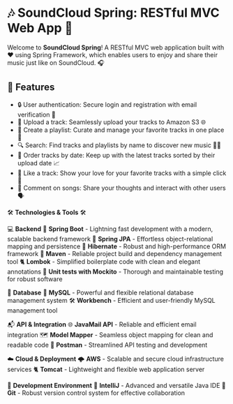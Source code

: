 
# 🎶 SoundCloud Spring: RESTful MVC Web App 🚀

Welcome to **SoundCloud Spring**! A RESTful MVC web application built with ❤️ using Spring Framework, which enables users to enjoy and share their music just like on SoundCloud. 🎧

## 🌟 Features

- 🔒 User authentication: Secure login and registration with email verification 📧
- 🎵 Upload a track: Seamlessly upload your tracks to Amazon S3 🌐
- 🎼 Create a playlist: Curate and manage your favorite tracks in one place 🎉
- 🔍 Search: Find tracks and playlists by name to discover new music 🕵️‍♂️
- 📅 Order tracks by date: Keep up with the latest tracks sorted by their upload date 📈
- 💖 Like a track: Show your love for your favorite tracks with a simple click 💓
- 💬 Comment on songs: Share your thoughts and interact with other users 🗣️

🛠️ **Technologies & Tools** 🛠️

💻 **Backend**
🌱 **Spring Boot** - Lightning fast development with a modern, scalable backend framework
🌿 **Spring JPA** - Effortless object-relational mapping and persistence
🦔 **Hibernate** - Robust and high-performance ORM framework
🔧 **Maven** - Reliable project build and dependency management tool
🐈 **Lombok** - Simplified boilerplate code with clean and elegant annotations
🧪 **Unit tests with Mockito** - Thorough and maintainable testing for robust software

💽 **Database**
💾 **MySQL** - Powerful and flexible relational database management system
🛠️ **Workbench** - Efficient and user-friendly MySQL management tool

📬 **API & Integration**
🌐 **JavaMail API** - Reliable and efficient email integration
🗺️ **Model Mapper** - Seamless object mapping for clean and readable code
📮 **Postman** - Streamlined API testing and development

☁️ **Cloud & Deployment**
🌩️ **AWS** - Scalable and secure cloud infrastructure services
🐈 **Tomcat** - Lightweight and flexible web application server

🔧 **Development Environment**
🧠 **IntelliJ** - Advanced and versatile Java IDE
🌲 **Git** - Robust version control system for effective collaboration
